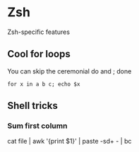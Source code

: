 # Zsh

Zsh-specific features

## Cool for loops

You can skip the ceremonial do and ; done

    for x in a b c; echo $x

## Shell tricks

### Sum first column

cat file | awk '{print $1}' | paste -sd+ - | bc